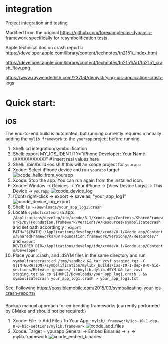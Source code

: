 # integration
Project integration and testing

Modified from the original https://github.com/forexample/ios-dynamic-framework specifically for resymbolification tests.

Apple technical doc on crash reports: https://developer.apple.com/library/content/technotes/tn2151/_index.html

https://developer.apple.com/library/content/technotes/tn2151/Art/tn2151_crash_flow.png

https://www.raywenderlich.com/23704/demystifying-ios-application-crash-logs

# Quick start:

## iOS

The end-to-end build is automated, but running currently requires manually adding the `mylib.framework` to the `yourapp` project before running.

1. Shell: cd integration/symbolification
2. Shell: export MY_IOS_IDENTITY="iPhone Developer: Your Name (XXXXXXXXXX)" # insert real values here
3. Shell: ./bin/build-ios.sh # this will an xcode project for `yourapp`
4. Xcode: Select iPhone device and run `yourapp` target
![xcode_hello_from_yourapp](https://cloud.githubusercontent.com/assets/554720/22301327/acb57082-e2f8-11e6-98f6-012702652b1a.png)
5. Xcode: Stop the app.  You can run again from the installed icon.
6. Xcode: Window -> Devices -> Your iPhone -> [View Device Logs] -> This Device -> `yourapp`
![xcode_device_log](https://cloud.githubusercontent.com/assets/554720/22301708/f58c3f10-e2f9-11e6-9192-fe049b2cce5a.png)
7. (Cont) right-click -> export -> save as: "your_app_log1"
![xcode_device_log_export](https://cloud.githubusercontent.com/assets/554720/22302236/e368c6bc-e2fb-11e6-8a46-5660459864ce.png)
8. Shell: `ls ~/Downloads/your_app_log1.crash`
9. Locate `symbolicatecrash` app: `/Applications/develop/ide/xcode/8.1/Xcode.app/Contents/SharedFrameworks/DVTFoundation.framework/Versions/A/Resources/symbolicatecrash` and set path accordingly : `export PATH="${PATH}:/Applications/develop/ide/xcode/8.1/Xcode.app/Contents/SharedFrameworks/DVTFoundation.framework/Versions/A/Resources/"` and `export DEVELOPER_DIR=/Applications/develop/ide/xcode/8.1/Xcode.app/Contents/Developer`
10. Place your .crash, and .dSYM files in the same directory and run `symbolicatecrash`: `cd /tmp/sandbox && tar zcvf staging.tgz -C ${INTEGRATION}/symbolification/mylib/_builds/ios-10-1-dep-8-0-hid-sections/Release-iphoneos/ libmylib.dylib.dSYM && tar zxvf staging.tgz && cp ${HOME}/Downloads/your_app_log1.crash . && symbolicatecrash your_app_log1.crash > your_app_log1.txt`

See: Following https://possiblemobile.com/2015/03/symbolicating-your-ios-crash-reports/ 

###

Backup manual approach for embedding frameworks (currently performed by CMake and should not be required:)
1. Xcode: File -> Add Files To Your App : `mylib/_framework/ios-10-1-dep-8-0-hid-sections/mylib.framework`
![xcode_add_files](https://cloud.githubusercontent.com/assets/554720/22299497/4e0e74c6-e2f2-11e6-903f-f9fac607b746.png)
2. Xcode: Target = yourapp General -> Embed Binaries -> + -> mylib.framework 
![xcode_embed_binaries](https://cloud.githubusercontent.com/assets/554720/22299399/f1f76300-e2f1-11e6-80b1-6f838caed224.png)

